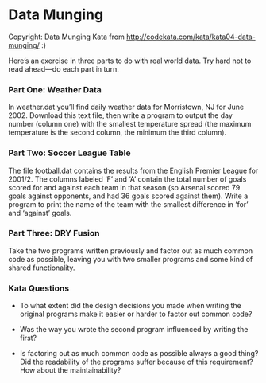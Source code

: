 # Data Munging

Copyright: Data Munging Kata from http://codekata.com/kata/kata04-data-munging/ :)

Here’s an exercise in three parts to do with real world data. 
Try hard not to read ahead—do each part in turn.

### Part One: Weather Data
In weather.dat you’ll find daily weather data for Morristown, NJ for June 2002. Download this text file, then write a program to output the day number (column one) with the smallest temperature spread (the maximum temperature is the second column, the minimum the third column).

### Part Two: Soccer League Table
The file football.dat contains the results from the English Premier League for 2001/2. The columns labeled ‘F’ and ‘A’ contain the total number of goals scored for and against each team in that season (so Arsenal scored 79 goals against opponents, and had 36 goals scored against them). Write a program to print the name of the team with the smallest difference in ‘for’ and ‘against’ goals.

### Part Three: DRY Fusion
Take the two programs written previously and factor out as much common code as possible, leaving you with two smaller programs and some kind of shared functionality.

### Kata Questions
- To what extent did the design decisions you made when writing the original programs make it easier or harder to factor out common code?

- Was the way you wrote the second program influenced by writing the first?

- Is factoring out as much common code as possible always a good thing? Did the readability of the programs suffer because of this requirement? How about the maintainability?
